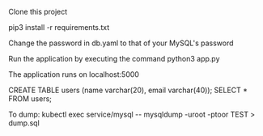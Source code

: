 Clone this project

pip3 install -r requirements.txt

Change the password in db.yaml to that of your MySQL's password

Run the application by executing the command python3 app.py

The application runs on localhost:5000

CREATE TABLE users (name varchar(20), email varchar(40));
SELECT * FROM users;

To dump: kubectl exec service/mysql -- mysqldump -uroot -ptoor TEST > dump.sql
